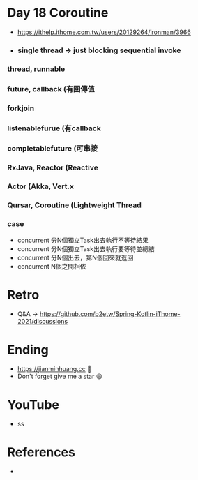 # Day 18 Coroutine
* https://ithelp.ithome.com.tw/users/20129264/ironman/3966
* ### single thread → just blocking sequential invoke

### thread, runnable

### future, callback (有回傳值

### forkjoin

### listenablefurue (有callback

### completablefuture (可串接

### RxJava, Reactor (Reactive

### Actor (Akka, Vert.x

### Qursar, Coroutine (Lightweight Thread

### case

- concurrent 分N個獨立Task出去執行不等待結果
- concurrent 分N個獨立Task出去執行要等待並總結
- concurrent 分N個出去，第N個回來就返回
- concurrent N個之間相依

# Retro
* Q&A -> https://github.com/b2etw/Spring-Kotlin-iThome-2021/discussions

# Ending
* https://jianminhuang.cc 🌈
* Don't forget give me a star 😄

# YouTube
* ss

# References
* 
